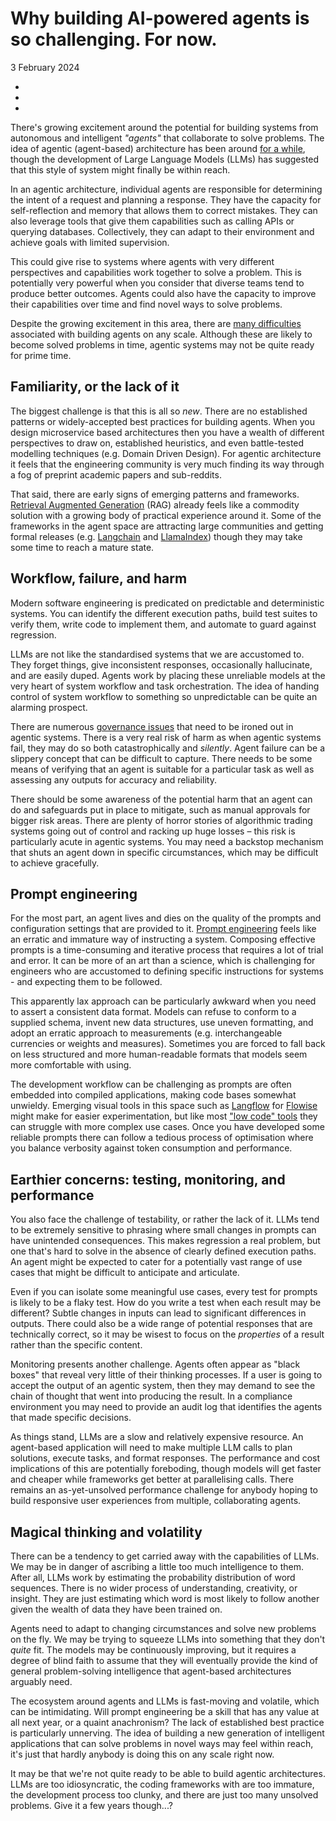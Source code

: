 # Why building AI-powered agents is so challenging. For now.

3 February 2024

-   [](https://twitter.com/share?url=https://www.ben-morris.com/why-building-ai-powered-agents-is-so-challenging-for-now/)
-   [](https://www.linkedin.com/sharing/share-offsite/?url=https://www.ben-morris.com/why-building-ai-powered-agents-is-so-challenging-for-now/)
-   [](https://www.facebook.com/sharer.php?u=https://www.ben-morris.com/why-building-ai-powered-agents-is-so-challenging-for-now/)

There's growing excitement around the potential for building systems from autonomous and intelligent _"agents"_ that collaborate to solve problems. The idea of agentic (agent-based) architecture has been around [for a while](https://link.springer.com/chapter/10.1007/BFb0013570), though the development of Large Language Models (LLMs) has suggested that this style of system might finally be within reach.

In an agentic architecture, individual agents are responsible for determining the intent of a request and planning a response. They have the capacity for self-reflection and memory that allows them to correct mistakes. They can also leverage tools that give them capabilities such as calling APIs or querying databases. Collectively, they can adapt to their environment and achieve goals with limited supervision.

This could give rise to systems where agents with very different perspectives and capabilities work together to solve a problem. This is potentially very powerful when you consider that diverse teams tend to produce better outcomes. Agents could also have the capacity to improve their capabilities over time and find novel ways to solve problems.

Despite the growing excitement in this area, there are [many difficulties](https://arxiv.org/pdf/2312.14231.pdf) associated with building agents on any scale. Although these are likely to become solved problems in time, agentic systems may not be quite ready for prime time.

## Familiarity, or the lack of it

The biggest challenge is that this is all so _new_. There are no established patterns or widely-accepted best practices for building agents. When you design microservice based architectures then you have a wealth of different perspectives to draw on, established heuristics, and even battle-tested modelling techniques (e.g. Domain Driven Design). For agentic architecture it feels that the engineering community is very much finding its way through a fog of preprint academic papers and sub-reddits.

That said, there are early signs of emerging patterns and frameworks. [Retrieval Augmented Generation](https://aws.amazon.com/what-is/retrieval-augmented-generation/) (RAG) already feels like a commodity solution with a growing body of practical experience around it. Some of the frameworks in the agent space are attracting large communities and getting formal releases (e.g. [Langchain](https://www.langchain.com/) and [LlamaIndex](https://www.llamaindex.ai/)) though they may take some time to reach a mature state.

## Workflow, failure, and harm

Modern software engineering is predicated on predictable and deterministic systems. You can identify the different execution paths, build test suites to verify them, write code to implement them, and automate to guard against regression.

LLMs are not like the standardised systems that we are accustomed to. They forget things, give inconsistent responses, occasionally hallucinate, and are easily duped. Agents work by placing these unreliable models at the very heart of system workflow and task orchestration. The idea of handing control of system workflow to something so unpredictable can be quite an alarming prospect.

There are numerous [governance issues](https://cdn.openai.com/papers/practices-for-governing-agentic-ai-systems.pdf) that need to be ironed out in agentic systems. There is a very real risk of harm as when agentic systems fail, they may do so both catastrophically and _silently_. Agent failure can be a slippery concept that can be difficult to capture. There needs to be some means of verifying that an agent is suitable for a particular task as well as assessing any outputs for accuracy and reliability.

There should be some awareness of the potential harm that an agent can do and safeguards put in place to mitigate, such as manual approvals for bigger risk areas. There are plenty of horror stories of algorithmic trading systems going out of control and racking up huge losses – this risk is particularly acute in agentic systems. You may need a backstop mechanism that shuts an agent down in specific circumstances, which may be difficult to achieve gracefully.

## Prompt engineering

For the most part, an agent lives and dies on the quality of the prompts and configuration settings that are provided to it. [Prompt engineering](https://platform.openai.com/docs/guides/prompt-engineering/strategy-write-clear-instructions) feels like an erratic and immature way of instructing a system. Composing effective prompts is a time-consuming and iterative process that requires a lot of trial and error. It can be more of an art than a science, which is challenging for engineers who are accustomed to defining specific instructions for systems - and expecting them to be followed.

This apparently lax approach can be particularly awkward when you need to assert a consistent data format. Models can refuse to conform to a supplied schema, invent new data structures, use uneven formatting, and adopt an erratic approach to measurements (e.g. interchangeable currencies or weights and measures). Sometimes you are forced to fall back on less structured and more human-readable formats that models seem more comfortable with using.

The development workflow can be challenging as prompts are often embedded into compiled applications, making code bases somewhat unwieldy. Emerging visual tools in this space such as [Langflow](https://www.langflow.org/) for [Flowise](https://flowiseai.com/) might make for easier experimentation, but like most ["low code" tools](https://www.ben-morris.com/why-low-code-and-no-code-platforms-are-like-japanese-knotweed/) they can struggle with more complex use cases. Once you have developed some reliable prompts there can follow a tedious process of optimisation where you balance verbosity against token consumption and performance.

## Earthier concerns: testing, monitoring, and performance

You also face the challenge of testability, or rather the lack of it. LLMs tend to be extremely sensitive to phrasing where small changes in prompts can have unintended consequences. This makes regression a real problem, but one that's hard to solve in the absence of clearly defined execution paths. An agent might be expected to cater for a potentially vast range of use cases that might be difficult to anticipate and articulate.

Even if you can isolate some meaningful use cases, every test for prompts is likely to be a flaky test. How do you write a test when each result may be different? Subtle changes in inputs can lead to significant differences in outputs. There could also be a wide range of potential responses that are technically correct, so it may be wisest to focus on the _properties_ of a result rather than the specific content.

Monitoring presents another challenge. Agents often appear as "black boxes" that reveal very little of their thinking processes. If a user is going to accept the output of an agentic system, then they may demand to see the chain of thought that went into producing the result. In a compliance environment you may need to provide an audit log that identifies the agents that made specific decisions.

As things stand, LLMs are a slow and relatively expensive resource. An agent-based application will need to make multiple LLM calls to plan solutions, execute tasks, and format responses. The performance and cost implications of this are potentially foreboding, though models will get faster and cheaper while frameworks get better at parallelising calls. There remains an as-yet-unsolved performance challenge for anybody hoping to build responsive user experiences from multiple, collaborating agents.

## Magical thinking and volatility

There can be a tendency to get carried away with the capabilities of LLMs. We may be in danger of ascribing a little too much intelligence to them. After all, LLMs work by estimating the probability distribution of word sequences. There is no wider process of understanding, creativity, or insight. They are just estimating which word is most likely to follow another given the wealth of data they have been trained on.

Agents need to adapt to changing circumstances and solve new problems on the fly. We may be trying to squeeze LLMs into something that they don't _quite_ fit. The models may be continuously improving, but it requires a degree of blind faith to assume that they will eventually provide the kind of general problem-solving intelligence that agent-based architectures arguably need.

The ecosystem around agents and LLMs is fast-moving and volatile, which can be intimidating. Will prompt engineering be a skill that has any value at all next year, or a quaint anachronism? The lack of established best practice is particularly unnerving. The idea of building a new generation of intelligent applications that can solve problems in novel ways may feel within reach, it's just that hardly anybody is doing this on any scale right now.

It may be that we're not quite ready to be able to build agentic architectures. LLMs are too idiosyncratic, the coding frameworks with are too immature, the development process too clunky, and there are just too many unsolved problems. Give it a few years though...?